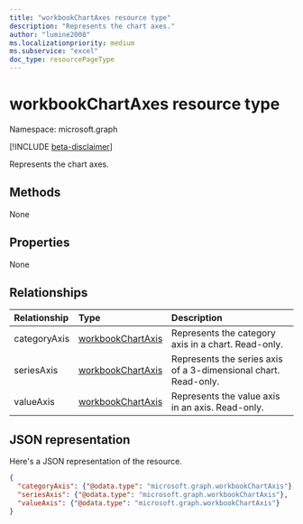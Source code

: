 ```yaml
---
title: "workbookChartAxes resource type"
description: "Represents the chart axes."
author: "lumine2008"
ms.localizationpriority: medium
ms.subservice: "excel"
doc_type: resourcePageType
---
```


# workbookChartAxes resource type

Namespace: microsoft.graph

[!INCLUDE [beta-disclaimer](../../includes/beta-disclaimer.md)]

Represents the chart axes.


## Methods
None

## Properties
None

## Relationships
| Relationship | Type	|Description|
|:---------------|:--------|:----------|
|categoryAxis|[workbookChartAxis](workbookchartaxis.md)|Represents the category axis in a chart. Read-only.|
|seriesAxis|[workbookChartAxis](workbookchartaxis.md)|Represents the series axis of a 3-dimensional chart. Read-only.|
|valueAxis|[workbookChartAxis](workbookchartaxis.md)|Represents the value axis in an axis. Read-only.|

## JSON representation

Here's a JSON representation of the resource.

<!--{
  "blockType": "resource",
  "optionalProperties": [],
  "baseType": "microsoft.graph.entity",
  "@odata.type": "microsoft.graph.workbookChartAxes"
}-->

```json
{
  "categoryAxis": {"@odata.type": "microsoft.graph.workbookChartAxis"},
  "seriesAxis": {"@odata.type": "microsoft.graph.workbookChartAxis"},
  "valueAxis": {"@odata.type": "microsoft.graph.workbookChartAxis"}
}

```

<!-- uuid: 8fcb5dbc-d5aa-4681-8e31-b001d5168d79
2015-10-25 14:57:30 UTC -->
<!--
{
  "type": "#page.annotation",
  "description": "ChartAxes resource",
  "keywords": "",
  "section": "documentation",
  "tocPath": "",
  "suppressions": []
}
-->


